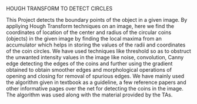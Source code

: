 HOUGH TRANSFORM TO DETECT CIRCLES


This Project detects the boundary points of the object in a given image. By appliying Hough Transform techniques on an image, here we find the coordinates of location of the center and radius of the circular coins (objects) in the given image by finding the local maxima from an accumulator which helps in storing the values of the radii and coordinates of the coin circles. We have used techniques like threshold so as to obstruct the unwanted intensity values in the image like noise, convolution, Canny edge detecting the edges of the coins and further using the gradient obtained to obtain smoother edges and morphological operations of opening and closing for removal of spurious edges. We have mainly used the algorithm given in textbook as a guideline, a few reference papers and other informative pages over the net for detecting the coins in the image. The algorithm was used along with the material provided by the TAs.
